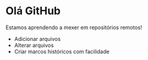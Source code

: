 # Olá GitHub

Estamos aprendendo a mexer em repositórios remotos!

- Adicionar arquivos
- Alterar arquivos
- Criar marcos históricos com facilidade
